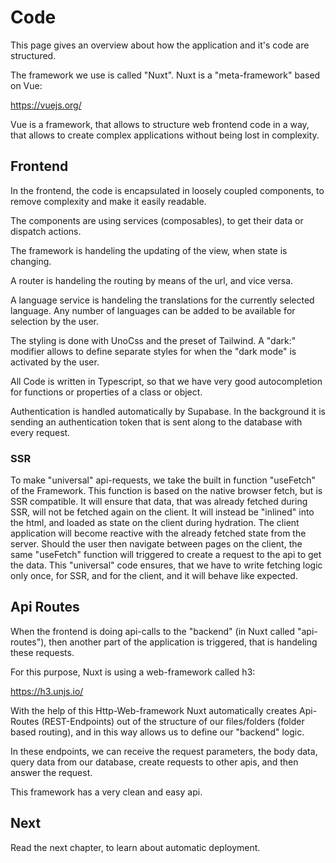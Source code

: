 # Code

This page gives an overview about how the application and it's code are structured.

The framework we use is called "Nuxt". Nuxt is a "meta-framework" based on Vue:

https://vuejs.org/

Vue is a framework, that allows to structure web frontend code in a way, that allows to create complex applications without being lost in complexity.

## Frontend

In the frontend, the code is encapsulated in loosely coupled components, to remove complexity and make it easily readable.

The components are using services (composables), to get their data or dispatch actions.

The framework is handeling the updating of the view, when state is changing.

A router is handeling the routing by means of the url, and vice versa.

A language service is handeling the translations for the currently selected language. Any number of languages can be added to be available for selection by the user.

The styling is done with UnoCss and the preset of Tailwind. A "dark:" modifier allows to define separate styles for when the "dark mode" is activated by the user.

All Code is written in Typescript, so that we have very good autocompletion for functions or properties of a class or object.

Authentication is handled automatically by Supabase. In the background it is sending an authentication token that is sent along to the database with every request.

### SSR

To make "universal" api-requests, we take the built in function "useFetch" of the Framework. This function is based on the native browser fetch, but is SSR compatible. It will ensure that data, that was already fetched during SSR, will not be fetched again on the client. It will instead be "inlined" into the html, and loaded as state on the client during hydration. The client application will become reactive with the already fetched state from the server. Should the user then navigate between pages on the client, the same "useFetch" function will triggered to create a request to the api to get the data. This "universal" code ensures, that we have to write fetching logic only once, for SSR, and for the client, and it will behave like expected.

## Api Routes

When the frontend is doing api-calls to the "backend" (in Nuxt called "api-routes"), then another part of the application is triggered, that is handeling these requests.

For this purpose, Nuxt is using a web-framework called h3:

https://h3.unjs.io/

With the help of this Http-Web-framework Nuxt automatically creates Api-Routes (REST-Endpoints) out of the structure of our files/folders (folder based routing), and in this way allows us to define our "backend" logic.

In these endpoints, we can receive the request parameters, the body data, query data from our database, create requests to other apis, and then answer the request.

This framework has a very clean and easy api.

## Next

Read the next chapter, to learn about automatic deployment.
